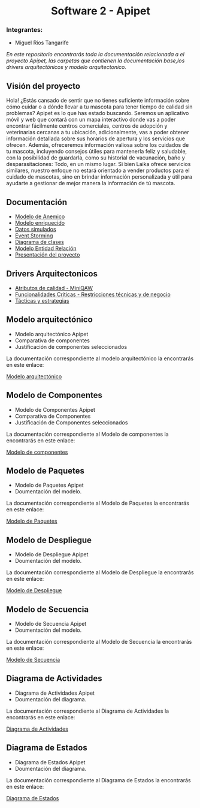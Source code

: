# <center> Software 2 - Apipet  #

### Integrantes:
- Miguel Rios Tangarife

_En este repositorio encontrarás toda la documentación relacionada a el proyecto Apipet, las carpetas que contienen la documentación base,los drivers arquitectónicos y modelo arquitectonico._

## Visión del proyecto ##
Hola! ¿Estás cansado de sentir que no tienes suficiente información sobre cómo cuidar o a dónde llevar a tu mascota para tener tiempo de calidad sin problemas? Apipet es lo que has estado buscando. Seremos un aplicativo móvil y web que contará con un mapa interactivo donde vas a poder encontrar fácilmente centros comerciales, centros de adopción y veterinarias cercanas a tu ubicación, adicionalmente, vas a poder obtener información detallada sobre sus horarios de apertura y los servicios que ofrecen. Además, ofreceremos información valiosa sobre los cuidados de tu mascota, incluyendo consejos útiles para mantenerla feliz y saludable, con la posibilidad de guardarla, como su historial de vacunación, baño y desparasitaciones: Todo, en un mismo lugar. Si bien Laika ofrece servicios similares, nuestro enfoque no estará orientado a vender productos para el cuidado de mascotas, sino en brindar información personalizada y útil para ayudarte a gestionar de mejor manera la información de tú mascota.

## Documentación ##

- [Modelo de Anemico](https://github.com/MiguelRiosT/S2Apipet/tree/main/Documentaci%C3%B3n/Modelo%20anemico)
- [Modelo enriquecido](https://github.com/MiguelRiosT/S2Apipet/tree/main/Documentaci%C3%B3n/Modelo%20Enriquecido)
- [Datos simulados](https://github.com/MiguelRiosT/S2Apipet/tree/main/Documentaci%C3%B3n/Datos%20Simulados)
- [Event Storming](https://github.com/MiguelRiosT/S2Apipet/tree/main/Documentaci%C3%B3n/EventStorming)
- [Diagrama de clases](https://github.com/MiguelRiosT/S2Apipet/tree/main/Documentaci%C3%B3n/Diagrama%20de%20clases)
- [Modelo Entidad Relación](https://github.com/MiguelRiosT/S2Apipet/tree/main/Documentaci%C3%B3n/Modelo%20Entidad%20Relacion)
- [Presentación del proyecto](https://github.com/MiguelRiosT/S2Apipet/tree/main/Documentaci%C3%B3n/Presentacion)



## Drivers Arquitectonicos ##
- [Atributos de calidad - MiniQAW](https://github.com/MiguelRiosT/S2Apipet/tree/main/Drivers%20Arquitectonicos/Atributos%20de%20calidad)
- [Funcionalidades Criticas - Restricciones técnicas y de negocio](https://github.com/MiguelRiosT/S2Apipet/tree/main/Drivers%20Arquitectonicos/Funcionalidades%20Criticas%20y%20restricciones)
- [Tácticas y estrategias](https://github.com/MiguelRiosT/S2Apipet/tree/main/Drivers%20Arquitectonicos/Tacticas%20y%20estrategias)


## Modelo arquitectónico ##

- Modelo arquitectónico Apipet
- Comparativa de componentes 
- Justificación de componentes seleccionados

La documentación correspondiente al modelo arquitectónico la encontrarás en este enlace:

[Modelo arquitectónico](https://github.com/MiguelRiosT/S2Apipet/tree/main/Modelo%20Arquitectonico)

## Modelo de Componentes ##

- Modelo de Componentes Apipet
- Comparativa de Componentes 
- Justificación de Componentes seleccionados

La documentación correspondiente al Modelo de componentes la encontrarás en este enlace:

[Modelo de componentes](https://github.com/MiguelRiosT/S2Apipet/tree/main/Modelo%20de%20Componentes)

## Modelo de Paquetes ##

- Modelo de Paquetes Apipet
- Doumentación del modelo.

La documentación correspondiente al Modelo de Paquetes la encontrarás en este enlace:

[Modelo de Paquetes](https://github.com/MiguelRiosT/S2Apipet/tree/main/Modelo%20de%20Paquetes)

## Modelo de Despliegue ##

- Modelo de Despliegue Apipet
- Doumentación del modelo.

La documentación correspondiente al Modelo de Despliegue la encontrarás en este enlace:

[Modelo de Despliegue](https://github.com/MiguelRiosT/S2Apipet/tree/main/Modelo%20de%20Despliegue)

## Modelo de Secuencia ##

- Modelo de Secuencia Apipet
- Doumentación del modelo.

La documentación correspondiente al Modelo de Secuencia la encontrarás en este enlace:

[Modelo de Secuencia](https://github.com/MiguelRiosT/S2Apipet/tree/main/Modelo%20de%20Secuencia)

## Diagrama de Actividades ##

- Diagrama de Actividades Apipet
- Doumentación del diagrama.

La documentación correspondiente al Diagrama de Actividades la encontrarás en este enlace:

[Diagrama de Actividades](https://github.com/MiguelRiosT/S2Apipet/tree/main/Diagrama%20de%20Actividades)

## Diagrama de Estados ##

- Diagrama de Estados Apipet
- Doumentación del diagrama.

La documentación correspondiente al Diagrama de Estados la encontrarás en este enlace:

[Diagrama de Estados](https://github.com/MiguelRiosT/S2Apipet/tree/main/Diagrama%20de%20Estados)